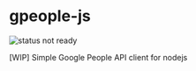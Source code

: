 # gpeople-js

![status not ready](https://img.shields.io/badge/status-not%20ready-red.svg)

[WIP] Simple Google People API client for nodejs